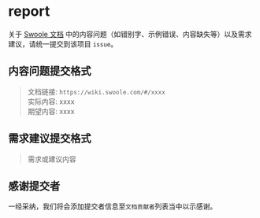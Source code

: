 # report

关于 [Swoole 文档](//wiki.swoole.com) 中的内容问题（如错别字、示例错误、内容缺失等）以及需求建议，请统一提交到该项目 `issue`。

## 内容问题提交格式

> 文档链接: `https://wiki.swoole.com/#/xxxx`  
> 实际内容: xxxx  
> 期望内容: xxxx

## 需求建议提交格式

> 需求或建议内容

## 感谢提交者

一经采纳，我们将会添加提交者信息至`文档贡献者`列表当中以示感谢。
